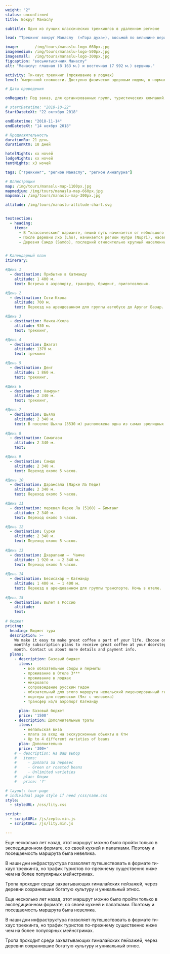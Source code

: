 ```yaml
---
weight: "2"
status: unconfirmed
title: Вокруг Манаслу

subtitle: Один из лучших классических треккингов в удаленном регионе

lead: "Треккинг вокруг Манаслу  («Гора духа»), восьмой по величине вершине мира, с переходом через перевал Ларкья Ла, с каждым годом привлекает все больше ценителей «настоящих» Гималаев. Тропа проходит среди захватывающих гималайских пейзажей, через деревни сохранившие богатую культуру и уникальный этнос. Маршрут понравится тем, кто предпочитает классический треккинг в отдаленном, но все еще диковатом районе непальских Гималаев."

image:       /img/tours/manaslu-logo-660px.jpg
imagemedium: /img/tours/manaslu-logo-500px.jpg
imagesmall:  /img/tours/manaslu-logo-300px.jpg
figcaption: "восьмитысячник Манаслу"
alt: "Манаслу: главная (8 163 м.) и восточная (7 992 м.) вершины."

activity: Ти-хаус треккинг (проживание в лоджах)
level: Умеренной сложности. Доступно физически здоровым людям, в нормальной физической форме. Специальной подготовки не требуется.

# Даты проведения

onRequest: Под заказ, для организованных групп, туристических компаний, клубов.

# startDatetime: "2018-10-22"
StartDateteXt: "22 октября 2018"

endDatetime: "2018-11-14"
endDateteXt: "14 ноября 2018"

# Продолжительность
durationRu: 21 день
durationKtm: 18 дней

hotelNights: xx ночей
lodgeNights: xx ночей
tentNights: x3 ночей

tags: ["треккинг", "регион Манаслу", "регион Аннапурна"]

# Иллюстрации
map: /img/tours/manaslu-map-1100px.jpg
mapmedium: /img/tours/manaslu-map-660px.jpg
mapsmall: /img/tours/manaslu-map-300px.jpg

altitude: /img/tours/manaslu-altitude-chart.svg


textsection:
  - heading: 
    items:
      - В “классическом” варианте, пеший путь начинается от небольшого города Аругат( Arughat), проходит через бамбуковые леса и деревни Гурунгов по узкому ущелью реки БудхиГандаки (Budhi Gandaki).
      - После деревни Лхо (Lho), начинается регион Нупри (Nupri), населенный иммигрантами из Тибета. По пути, разноцветные флаги, расписанные молитвами каменные стены,множество небольших монастырей.
      - Деревня Самдо (Samdo), последний относительно крупный населенный пункт по пути чрез Ларкья Ла. Выше, перед переходом через перевал можно провести еще ночь в местечкеЛаркья Пхеди, в специально построенных для туристов бараках или в своих палатках.


# Календарный план
itinerary:

#День 1
  - destination: Прибытие в Катманду
    altitude: 1 400 м.
    text: Встреча в аэропорту, трансфер, брифинг, приготовления.

#День 2
  - destination: Соти-Kхола
    altitude: 700 м.
    text: Переезд на арендованном для группы автобусе до Аругат Базар.

#День 3
  - destination: Мачха-Кхола
    altitude: 930 м.
    text: треккинг,

#День 4
  - destination: Джагат
    altitude: 1370 м.
    text: треккинг

#День 5
  - destination: Денг
    altitude: 1 860 м.
    text: треккинг,

#День 6
  - destination: Намрунг
    altitude: 2 340 м.
    text: треккинг,

#День 7
  - destination: Шьяла
    altitude: 2 340 м.
    text: В поселке Шьяла (3530 м) расположена одна из самых зрелищных смотровых площадок Гималаев с видами на Хималчули (7893 м), Нгади-Чули (7871 м) и Манаслу (8163 м).
   
#День 8
  - destination: Самагаон
    altitude: 2 340 м.
    text: 

#День 9
  - destination: Самдо
    altitude: 2 340 м.
    text: Переход около 5 часов.

#День 10
  - destination: Дарамсала (Ларке Ла Педи)
    altitude: 2 340 м.
    text: Переход около 5 часов.

#День 11   
  - destination: перевал Ларке Ла (5160) → Бимтанг
    altitude: 2 340 м.
    text: Переход около 5 часов.

#День 12
  - destination: Сурки
    altitude: 2 340 м.
    text: Переход около 5 часов.
   
#День 13
  - destination: Дхарапани →  Чамче
    altitude: 1 920 м. → 2 340 м.
    text: Переход около 5 часов.
    
#День 14
  - destination: Бесисахар → Катманду
    altitude: 1 400 м. → 1 400 м.
    text: Переезд в арендованном для группы транспорте. Ночь в отеле.
    
#День 15
  - destination: Вылет в Россию
    altitude: 
    text: 
    
# бюджет
pricing:
  heading: Бюджет тура
  description: >-
    We make it easy to make great coffee a part of your life. Choose one of our
    monthly subscription plans to receive great coffee at your doorstep each
    month. Contact us about more details and payment info.
  plans:
    - description: Базовый бюджет
      items:
        - все обязательные сборы и пермиты
        - проживание в Отеле 3***
        - проживание в лоджах
        - микроавто 
        - сопровождение русским гидом
        - обязательный для этого маршрута непальский лицензированный гид
        - портеры для переноски (9кг с человека)
        - трансфер из/в аэропорт Катманду

      plan: Базовый бюджет
      price: '1500'
    - description: Дополнительные траты
      items:
        - непальская виза
        - плата за вход на экскурсионные обьекты в Ктм
        - Up to 4 different varieties of beans
      plan: Дополнительно
      price: '300+'
    # - description: На Ваш выбор
    #   items:
    #     - доплата за перевес
    #     - Green or roasted beans
    #     - Unlimited varieties
    #   plan: Опции
    #   price: '?'

# layout: tour-page
# individual page style if need /css/name.css
style:
  - styleURL: /css/lity.css

script:
  - scriptURL: /js/zepto.min.js
  - scriptURL: /js/lity.min.js

---
```



Еще несколько лет назад, этот маршрут можно было пройти только в экспедиционном формате, со своей кухней и палатками. Поэтому и посещаемость маршрута была невелика. 

В наши дни инфраструктура позволяет путешествовать в формате ти-хаус треккинга, но трафик туристов по-прежнему существенно ниже чем на более популярных мейнстримах.

Тропа проходит среди захватывающих гималайских пейзажей, через деревни сохранившие богатую культуру и уникальный этнос. 

<aside class=" f8">
	<p>Еще несколько лет назад, этот маршрут можно было пройти только в экспедиционном формате, со своей кухней и палатками. Поэтому и посещаемость маршрута была невелика.</p>

<p>В наши дни инфраструктура позволяет путешествовать в формате ти-хаус треккинга, но трафик туристов по-прежнему существенно ниже чем на более популярных мейнстримах.</p>

<p>Тропа проходит среди захватывающих гималайских пейзажей, через деревни сохранившие богатую культуру и уникальный этнос.</p>

</aside>
